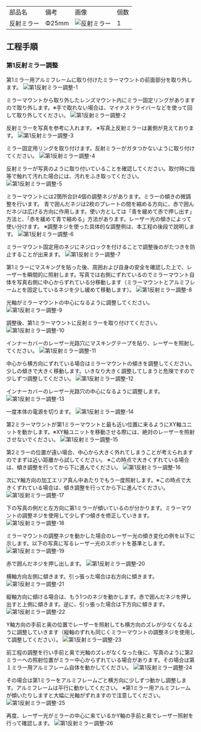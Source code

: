<table class="packing-list">
    <tbody>
        <tr>
            <td>部品名</td>
            <td>備考</td>
            <td class="packing-img">画像</td>
            <td>個数</td>
        </tr>
        <tr>
            <td>反射ミラー</td>
            <td>Φ25mm</td>
            <td><img src="./images/packing/042.jpg" alt="反射ミラー"></td>
            <td>1</td>
        </tr>
    </tbody>
</table>

## 工程手順

### 第1反射ミラー調整
第1ミラー用アルミフレームに取り付けたミラーマウントの前面部分を取り外します。
<img src="./images/28-1/001.jpg" alt="第1反射ミラー調整-1">

ミラーマウントから取り外したレンズマウント内にミラー固定リングがありますので取り外します。※手で取れない場合は、マイナスドライバーなどを使って回して取り外してください。
<img src="./images/28-1/002.jpg" alt="第1反射ミラー調整-2">

反射ミラーを写真を参考に入れます。
※写真上反射ミラーは裏側が見えております。
<img src="./images/28-1/003.jpg" alt="第1反射ミラー調整-3">

ミラー固定用リングを取り付けます。反射ミラーがガタつかないように取り付けてください。
<img src="./images/28-1/004.jpg" alt="第1反射ミラー調整-4">

反射ミラーが写真のように取り付いていることを確認してください。取付時に指等で触れて汚れた場合には、汚れをふき取ってください。
<img src="./images/28-1/005.jpg" alt="第1反射ミラー調整-5">

ミラーマウントには2箇所合計4個の調整ネジがあります。ミラーの傾きの微調整を行います。 青で囲んだネジは2枚のプレートの間を縮める方向に、赤で囲んだネジは広げる方向に作用します。使い方としては「青を緩めて赤で押し出す」方法と、「赤を緩めて青で縮める」方法があります。レーザー光の傾きによって使い分けます。
※調整ネジを使った具体的な調整例は、本工程の後段で説明します。
<img src="./images/28-1/006.jpg" alt="第1反射ミラー調整-6">

ミラーマウント固定用のネジにネジロックを付けることで調整後のがたつきを防止することが出来ます。
<img src="./images/28-1/007.jpg" alt="第1反射ミラー調整-7">

第1ミラーにマスキングを貼った後、周囲および自身の安全を確認した上で、レーザーを瞬間的に照射します。写真では右側にずれているのでミラーマウント自体を写真右側に中心からずれている分移動します（ミラーマウントとアルミフレームとを固定しているネジを少し緩めて移動します）。
<img src="./images/28-1/008.jpg" alt="第1反射ミラー調整-8">

光軸がミラーマウントの中心になるように調整してください。
<img src="./images/28-1/009.jpg" alt="第1反射ミラー調整-9">

調整後、第1ミラーマウントに反射ミラーを取り付けてください。
<img src="./images/28-1/010.jpg" alt="第1反射ミラー調整-10">

インナーカバーのレーザー光路穴にマスキングテープを貼り、レーザーを照射してください。
<img src="./images/28-1/011.jpg" alt="第1反射ミラー調整-11">

中心から横方向にずれている場合はミラーマウントの傾きを調整してください。少しの傾きで大きく移動します。いきなり大きく調整してしまうと危険ですので少しずつ調整してください。
<img src="./images/28-1/012.jpg" alt="第1反射ミラー調整-12">

インナーカバーのレーザー光路穴の中心になるように調整します。
<img src="./images/28-1/013.jpg" alt="第1反射ミラー調整-13">

一度本体の電源を切ります。
<img src="./images/28-1/014.jpg" alt="第1反射ミラー調整-14">

第2ミラーマウントが第1ミラーマウントと最も近い位置に来るようにXY軸ユニットを動かします。※XY軸ユニットを移動させる際には、絶対のレーザーを照射させないでください。
<img src="./images/28-1/015.jpg" alt="第1反射ミラー調整-15">

第2ミラーの位置が遠い場合、中心から大きく外れてしまうことが考えられますのでまずは近い距離から試してください。
※この時点で大きくずれている場合は、傾き調整を行ってから下に進んでください。
<img src="./images/28-1/016.jpg" alt="第1反射ミラー調整-16">

次にY軸方向の加工エリア真ん中あたりでもう一度照射します。※この時点で大きくずれている場合は、傾き調整を行ってから下に進んでください。
<img src="./images/28-1/017.jpg" alt="第1反射ミラー調整-17">

下の写真の例だと左方向に第1ミラーが傾いているのが分かります。ミラーマウントの調整ネジを使用して少しずつ傾きを修正していきます。
<img src="./images/28-1/018.jpg" alt="第1反射ミラー調整-18">

ミラーマウントの調整ネジを動かした場合のレーザー光の傾き変化の例を以下に示します。以下の写真に写るレーザー光のスポットを基準とします。
<img src="./images/28-1/019.jpg" alt="第1反射ミラー調整-19">

赤で囲んだネジを押し出します。
<img src="./images/28-1/020.jpg" alt="第1反射ミラー調整-20">

横軸方向左側に傾きます。引っ張った場合は右方向に傾きます。
<img src="./images/28-1/021.jpg" alt="第1反射ミラー調整-21">

縦軸方向に傾ける場合は、もう1つのネジを動かします。赤で囲んだネジを押し出すと上側に傾きます。逆に、引っ張った場合は下方向に傾きます。
<img src="./images/28-1/022.jpg" alt="第1反射ミラー調整-22">

Y軸方向の手前と奥の位置でレーザーを照射しても横方向のズレが少なくなるように調整していきます（縦軸のずれも同じくミラーマウントの調整ネジを使用して調整してください）。
<img src="./images/28-1/023.jpg" alt="第1反射ミラー調整-23">

前工程の調整を行い手前と奥で光軸のズレがなくなった後に、写真のように第2ミラーへの照射位置がミラー中心からずれている場合があります。その場合は第１ミラー用アルミフレーム自体を動かしてください。
<img src="./images/28-1/024.jpg" alt="第1反射ミラー調整-24">

その場合は第1ミラーをアルミフレームごと横方向に少しずつ動かし調整します。アルミフレームは平行に動かしてください。
※第1ミラー用アルミフレームが傾いたりしますと大幅に光軸がずれますので注意してください。
<img src="./images/28-1/025.jpg" alt="第1反射ミラー調整-25">

再度、レーザー光がミラーの中心に来ているかY軸の手前と奥でレーザー照射を行って確認します。
<img src="./images/28-1/026.jpg" alt="第1反射ミラー調整-26">